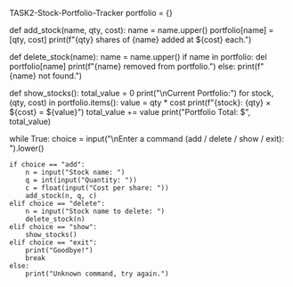 TASK2-Stock-Portfolio-Tracker
portfolio = {}

def add_stock(name, qty, cost):
    name = name.upper()
    portfolio[name] = [qty, cost]
    print(f"{qty} shares of {name} added at ${cost} each.")

def delete_stock(name):
    name = name.upper()
    if name in portfolio:
        del portfolio[name]
        print(f"{name} removed from portfolio.")
    else:
        print(f"{name} not found.")

def show_stocks():
    total_value = 0
    print("\nCurrent Portfolio:")
    for stock, (qty, cost) in portfolio.items():
        value = qty * cost
        print(f"{stock}: {qty} × ${cost} = ${value}")
        total_value += value
    print("Portfolio Total: $", total_value)

while True:
    choice = input("\nEnter a command (add / delete / show / exit): ").lower()

    if choice == "add":
        n = input("Stock name: ")
        q = int(input("Quantity: "))
        c = float(input("Cost per share: "))
        add_stock(n, q, c)
    elif choice == "delete":
        n = input("Stock name to delete: ")
        delete_stock(n)
    elif choice == "show":
        show_stocks()
    elif choice == "exit":
        print("Goodbye!")
        break
    else:
        print("Unknown command, try again.")
